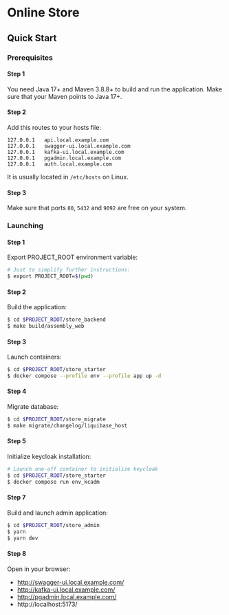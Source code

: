 # Online Store

## Quick Start

### Prerequisites

#### Step 1

You need Java 17+ and Maven 3.8.8+ to build and run the application. Make sure that your Maven points to Java 17+.

#### Step 2

Add this routes to your hosts file:

```
127.0.0.1   api.local.example.com
127.0.0.1   swagger-ui.local.example.com
127.0.0.1   kafka-ui.local.example.com
127.0.0.1   pgadmin.local.example.com
127.0.0.1   auth.local.example.com
```

It is usually located in `/etc/hosts` on Linux.

#### Step 3

Make sure that ports `80`, `5432` and `9092` are free on your system.

### Launching

#### Step 1

Export PROJECT_ROOT environment variable:

```bash
# Just to simplify further instructions:
$ export PROJECT_ROOT=$(pwd)
```

#### Step 2

Build the application:

```bash
$ cd $PROJECT_ROOT/store_backend
$ make build/assembly_web
```

#### Step 3

Launch containers:

```bash
$ cd $PROJECT_ROOT/store_starter
$ docker compose --profile env --profile app up -d
```

#### Step 4

Migrate database:

```bash
$ cd $PROJECT_ROOT/store_migrate
$ make migrate/changelog/liquibase_host
```

#### Step 5

Initialize keycloak installation:

```bash
# Launch one-off container to initialize keycloak
$ cd $PROJECT_ROOT/store_starter
$ docker compose run env_kcadm
```

#### Step 7

Build and launch admin application:

```bash
$ cd $PROJECT_ROOT/store_admin
$ yarn
$ yarn dev
```

#### Step 8

Open in your browser:

- http://swagger-ui.local.example.com/
- http://kafka-ui.local.example.com/
- http://pgadmin.local.example.com/
- http://localhost:5173/
